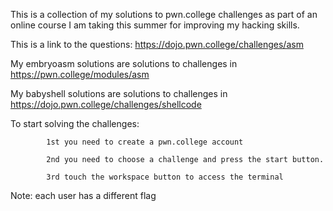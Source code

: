 This is a collection of my solutions to pwn.college challenges as part of an online course I am taking this summer for improving my hacking skills.

This is a link to the questions: https://dojo.pwn.college/challenges/asm

My embryoasm solutions are solutions to challenges in https://pwn.college/modules/asm

My babyshell solutions are solutions to challenges in https://dojo.pwn.college/challenges/shellcode


To start solving the challenges:

            1st you need to create a pwn.college account
  
            2nd you need to choose a challenge and press the start button.
  
            3rd touch the workspace button to access the terminal



Note: each user has a different flag
